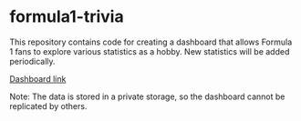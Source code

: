 # formula1-trivia

This repository contains code for creating a dashboard that allows Formula 1 fans to explore various statistics as a hobby. New statistics will be added periodically.

[Dashboard link](hoge)

Note: The data is stored in a private storage, so the dashboard cannot be replicated by others.
